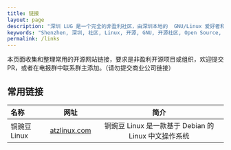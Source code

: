 ```yaml
---
title: 链接
layout: page
description: "深圳 LUG 是一个完全的非盈利社区，由深圳本地的  GNU/Linux 爱好者和开源爱好者组成，主要包括线上交流、不定期聚会和沙龙，欢迎捐赠支持深圳LUG的发展和日常运作。 "
keywords: "Shenzhen, 深圳, 社区, Linux, 开源, GNU, 开源社区, Open Source, Android, 捐赠, 电报群, QQ群, 邮件列表, 微信, 电报, QQ"
permalink: /links
---
```


本页面收集和整理常用的开源网站链接，要求是非盈利开源项目或组织，欢迎提交 PR，或者在电报群中联系群主添加。（请勿提交商业公司链接）

## 常用链接

| 名称 | 网址 | 简介  |
|:--- | :----------: | :-------------: |
|铜豌豆 Linux |	[atzlinux.com](https://www.atzlinux.com) | 铜豌豆 Linux 是一款基于 Debian 的 Linux 中文操作系统 |

